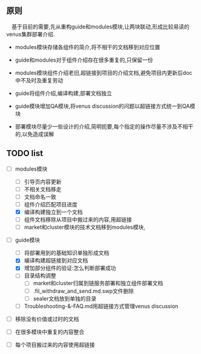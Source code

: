 ## 原则
    
&ensp;&ensp;基于目前的需要,先从重构guide和modules模块,让两块联动,形成比较易读的venus集群部署介绍.
    
- modules模块存储各组件的简介,将不相干的文档移到对应位置

- guide和modules对于组件介绍存在很多重复的,只保留一份

- modules模块组件介绍老旧,超链接到项目的介绍文档,避免项目内更新后doc中不及时及重复劳动

- guide将组件介绍,编译构建,部署文档独立

- guide模块增加QA模块,将venus discussion的问题以超链接方式统一到QA模块

- 部署模块尽量少一些设计的介绍,简明扼要,每个指定的操作尽量不涉及不相干的,以免造成误解

## TODO list

- [ ] modules模块
  - [ ] 引导页内容更新
  - [ ] 不相关文档移走
  - [ ] 文档命名一致
  - [ ] 组件介绍匹配项目进度
  - [x] 编译构建独立到一个文档
  - [ ] 组件文档移除从项目中搬过来的内容,用超链接
  - [ ] market和cluster模块的技术文档移到modules模块,
  
- [ ] guide模块
  - [ ] 将部署用到的基础知识单独形成文档
  - [x] 编译构建超链接到对应文档
  - [x] 增加部分组件的验证:怎么判断部署成功
  - [ ] 目录结构调整
    - [ ] market和cluster归属到链服务部署和独立组件部署文档
    - [ ] .fil_withdraw_and_send.md.swp文件删除
    - [ ] sealer文档放到单独的目录
  - [ ] Troubleshooting-&-FAQ.md用超链接方式管理venus discussion
 
 - [ ] 移除没有价值或过时的文档
 - [ ] 在很多模块中重复的内容整合
 - [ ] 每个项目搬过来的内容使用超链接
    